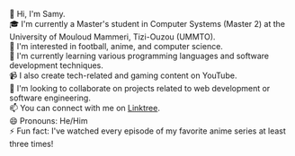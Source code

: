 👋 Hi, I'm Samy.  
🎓 I'm currently a Master's student in Computer Systems (Master 2) at the University of Mouloud Mammeri, Tizi-Ouzou (UMMTO).  
👀 I'm interested in football, anime, and computer science.  
🌱 I'm currently learning various programming languages and software development techniques.  
📹 I also create tech-related and gaming content on YouTube.  
💞️ I'm looking to collaborate on projects related to web development or software engineering.  
📫 You can connect with me on [Linktree](https://linktr.ee/_samygaming_/).  
😄 Pronouns: He/Him  
⚡ Fun fact: I've watched every episode of my favorite anime series at least three times!

<!---
samy530/samy530 is a ✨ special ✨ repository because its `README.md` (this file) appears on your GitHub profile.
You can click the Preview link to take a look at your changes.
--->

